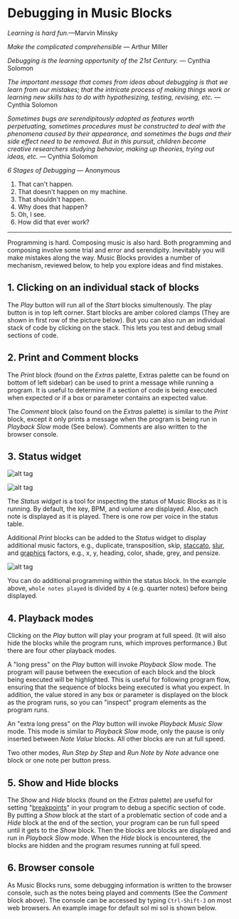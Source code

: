﻿# Debugging in Music Blocks

*Learning is hard fun.*&mdash;Marvin Minsky

*Make the complicated comprehensible* &mdash; Arthur Miller

*Debugging is the learning opportunity of the 21st Century.* &mdash;
Cynthia Solomon

*The important message that comes from ideas about debugging is that
we learn from our mistakes; that the intricate process of making
things work or learning new skills has to do with hypothesizing,
testing, revising, etc.* &mdash; Cynthia Solomon

*Sometimes bugs are serendipitously adopted as features worth
perpetuating, sometimes procedures must be constructed to deal with
the phenomena caused by their appearance, and sometimes the bugs and
their side effect need to be removed. But in this pursuit, children
become creative researchers studying behavior, making up theories,
trying out ideas, etc.* &mdash; Cynthia Solomon

*6 Stages of Debugging* &mdash; Anonymous
1. That can't happen.
2. That doesn't happen on my machine.
3. That shouldn't happen.
4. Why does that happen?
5. Oh, I see.
6. How did that ever work?

----

Programming is hard. Composing music is also hard. Both programming
and composing involve some trial and error and serendipity. Inevitably
you will make mistakes along the way. Music Blocks provides a number
of mechanism, reviewed below, to help you explore ideas and find
mistakes.

## 1. Clicking on an individual stack of blocks

The *Play* button will run all of the *Start* blocks simultenously. The play button is in top left corner.
Start blocks are amber colored clamps (They are shown in first row of the picture below).
But you can also run an individual stack of code by
clicking on the stack. This lets you test and debug small sections of
code.

## 2. Print and Comment blocks

The *Print* block (found on the *Extras* palette, Extras palette can be found on bottom of left sidebar) can be used to print
a message while running a program. It is useful to determine if a
section of code is being executed when expected or if a box or
parameter contains an expected value.

The *Comment* block (also found on the *Extras* palette) is similar to
the *Print* block, except it only prints a message when the program is
being run in *Playback Slow* mode (See below). Comments are also
written to the browser console.

## 3. Status widget

![alt tag](https://rawgithub.com/walterbender/musicblocks/master/guide/status1.svg "given Music block")

![alt tag](https://rawgithub.com/walterbender/musicblocks/master/guide/status2.svg "status in tabular form")

The *Status widget* is a tool for inspecting the status of Music
Blocks as it is running. By default, the key, BPM, and volume are
displayed. Also, each note is displayed as it is played. There is one
row per voice in the status table.

Additional *Print* blocks can be added to the *Status* widget to
display additional music factors, e.g., duplicate, transposition,
skip, [staccato](#MORE-TRANSFORMATIONS),
[slur](#MORE-TRANSFORMATIONS), and [graphics](#GRAPHICS) factors,
e.g., x, y, heading, color, shade, grey, and pensize.

![alt tag](https://rawgithub.com/walterbender/musicblocks/master/guide/status3.svg "additional programming within the Status block")

You can do additional programming within the status block. In the
example above, `whole notes played` is divided by `4` (e.g. quarter notes)
before being displayed.

## 4. Playback modes

Clicking on the *Play* button will play your program at full
speed. (It will also hide the blocks while the program runs, which
improves performance.) But there are four other playback modes.

A "long press" on the *Play* button will invoke *Playback Slow*
mode. The program will pause between the execution of each block and
the block being executed will be highlighted. This is useful for
following program flow, ensuring that the sequence of blocks being
executed is what you expect. In addition, the value stored in any box
or parameter is displayed on the block as the program runs, so you can
"inspect" program elements as the program runs.

An "extra long press" on the *Play* button will invoke *Playback Music
Slow* mode. This mode is similar to *Playback Slow* mode, only the
pause is only inserted between *Note Value* blocks. All other blocks
are run at full speed.

Two other modes, *Run Step by Step* and *Run Note by Note* advance one
block or one note per button press.

## 5. Show and Hide blocks

The *Show* and *Hide* blocks (found on the *Extras* palette) are
useful for setting
"[breakpoints](https://en.wikipedia.org/wiki/Breakpoint)" in your
program to debug a specific section of code. By putting a *Show* block
at the start of a problematic section of code and a *Hide* block at
the end of the section, your program can be run full speed until it
gets to the *Show* block. Then the blocks are blocks are displayed and
run in *Playback Slow* mode. When the *Hide* block is encountered, the
blocks are hidden and the program resumes running at full speed.

## 6. Browser console

As Music Blocks runs, some debugging information is written to the
browser console, such as the notes being played and comments (See the
*Comment* block above). The console can be accessed by typing
`Ctrl-Shift-J` on most web browsers. An example image for default sol mi sol is shown below.
